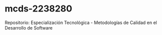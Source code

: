 # mcds-2238280
Repositorio: Especialización Tecnológica - Metodologías de Calidad en el Desarrollo de Software
